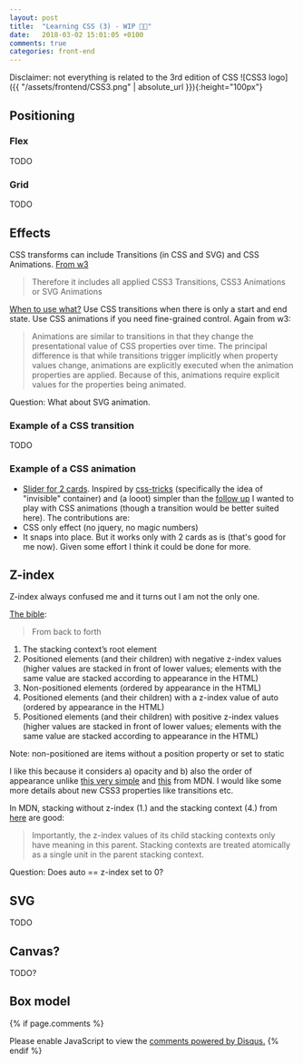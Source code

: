 ```yaml
---
layout: post
title:  "Learning CSS (3) - WIP 👩‍💻"
date:   2018-03-02 15:01:05 +0100
comments: true
categories: front-end
---
```

Disclaimer: not everything is related to the 3rd edition of CSS  ![CSS3 logo]({{ "/assets/frontend/CSS3.png" | absolute_url }}){:height="100px"}

## Positioning
### Flex
TODO
### Grid
TODO

## Effects
CSS transforms can include Transitions (in CSS and SVG) and CSS Animations. [From w3](https://www.w3.org/TR/css-transforms-1/)
> Therefore it includes all applied CSS3 Transitions, CSS3 Animations or SVG Animations

[When to use what?](https://stackoverflow.com/a/20590319/2259743) Use CSS transitions when there is only a start and end state. Use CSS animations if you need fine-grained control. Again from w3:  
> Animations are similar to transitions in that they change the presentational value of CSS properties over time. The principal difference is that while transitions trigger implicitly when property values change, animations are explicitly executed when the animation properties are applied. Because of this, animations require explicit values for the properties being animated.

Question: What about SVG animation.

### Example of a CSS transition
TODO

### Example of a CSS animation
+ [Slider for 2 cards](https://codepen.io/spygi/pen/EQrGmE). Inspired by [css-tricks](https://css-tricks.com/slider-with-sliding-backgrounds/) (specifically the idea of "invisible" container) and (a looot) simpler than the [follow up](https://css-tricks.com/the-javascript-behind-touch-friendly-sliders/) I wanted to play with CSS animations (though a transition would be better suited here). The contributions are:
+ CSS only effect (no jquery, no magic numbers)
+ It snaps into place.
But it works only with 2 cards as is (that's good for me now). Given some effort I think it could be done for more.


## Z-index
Z-index always confused me and it turns out I am not the only one.

[The bible](https://philipwalton.com/articles/what-no-one-told-you-about-z-index/):
> From back to forth
1. The stacking context’s root element
2. Positioned elements (and their children) with negative z-index values (higher values are stacked in front of lower values; elements with the same value are stacked according to appearance in the HTML)
1. Non-positioned elements (ordered by appearance in the HTML)
1. Positioned elements (and their children) with a z-index value of auto (ordered by appearance in the HTML)
1. Positioned elements (and their children) with positive z-index values (higher values are stacked in front of lower values; elements with the same value are stacked according to appearance in the HTML)

Note: non-positioned are items without a position property or set to static

I like this because it considers a) opacity and b) also the order of appearance unlike [this very simple](https://developer.mozilla.org/en-US/docs/Web/CSS/z-index) and [this](https://developer.mozilla.org/en-US/docs/Web/CSS/CSS_Positioning/Understanding_z_index/Adding_z-index) from MDN. I would like some more details about new CSS3 properties like transitions etc.

In MDN, stacking without z-index (1.) and the stacking context (4.) from [here](https://developer.mozilla.org/en-US/docs/Web/CSS/CSS_Positioning/Understanding_z_index) are good:
>  Importantly, the z-index values of its child stacking contexts only have meaning in this parent. Stacking contexts are treated atomically as a single unit in the parent stacking context.  

Question: Does auto == z-index set to 0?

## SVG
TODO

## Canvas?
TODO?

## Box model

{% if page.comments %}
<div id="disqus_thread"></div>
<script>
/**
*  RECOMMENDED CONFIGURATION VARIABLES: EDIT AND UNCOMMENT THE SECTION BELOW TO INSERT DYNAMIC VALUES FROM YOUR PLATFORM OR CMS.
*  LEARN WHY DEFINING THESE VARIABLES IS IMPORTANT: https://disqus.com/admin/universalcode/#configuration-variables*/
/*
var disqus_config = function () {
this.page.url = PAGE_URL;  // Replace PAGE_URL with your page's canonical URL variable
this.page.identifier = PAGE_IDENTIFIER; // Replace PAGE_IDENTIFIER with your page's unique identifier variable
};
*/
(function() { // DON'T EDIT BELOW THIS LINE
var d = document, s = d.createElement('script');
s.src = 'https://tech-spygi-me.disqus.com/embed.js';
s.setAttribute('data-timestamp', +new Date());
(d.head || d.body).appendChild(s);
})();
</script>
<noscript>Please enable JavaScript to view the <a href="https://disqus.com/?ref_noscript">comments powered by Disqus.</a></noscript>
<script id="dsq-count-scr" src="//tech-spygi-me.disqus.com/count.js" async></script>
{% endif %}

